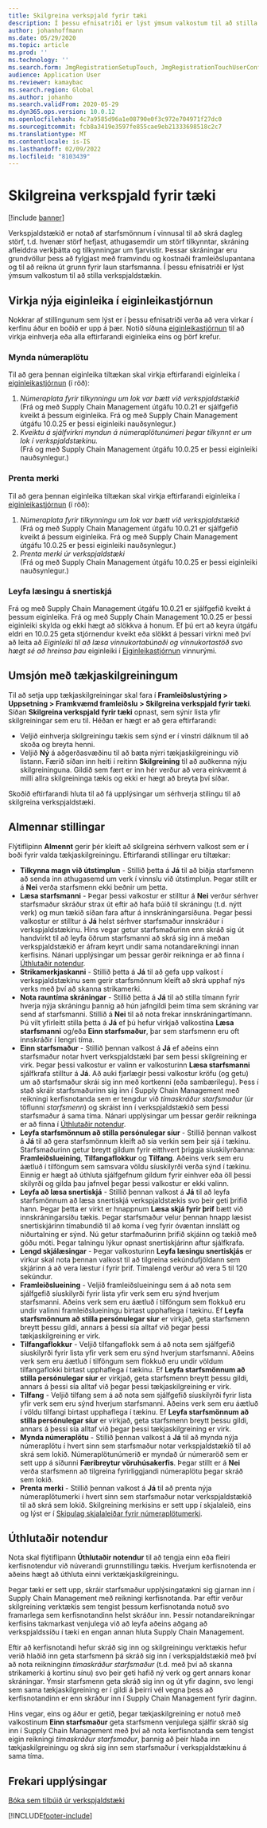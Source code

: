 ```yaml
---
title: Skilgreina verkspjald fyrir tæki
description: Í þessu efnisatriði er lýst ýmsum valkostum til að stilla verkspjaldstækið.
author: johanhoffmann
ms.date: 05/29/2020
ms.topic: article
ms.prod: ''
ms.technology: ''
ms.search.form: JmgRegistrationSetupTouch, JmgRegistrationTouchUserConfiguration
audience: Application User
ms.reviewer: kamaybac
ms.search.region: Global
ms.author: johanho
ms.search.validFrom: 2020-05-29
ms.dyn365.ops.version: 10.0.12
ms.openlocfilehash: 4c7a9585d96a1e08790e0f3c972e704971f27dc0
ms.sourcegitcommit: fcb8a3419e3597fe855cae9eb21333698518c2c7
ms.translationtype: MT
ms.contentlocale: is-IS
ms.lasthandoff: 02/09/2022
ms.locfileid: "8103439"
---
```

# <a name="configure-job-card-for-devices"></a>Skilgreina verkspjald fyrir tæki

[!include [banner](../includes/banner.md)]

Verkspjaldstækið er notað af starfsmönnum í vinnusal til að skrá dagleg störf, t.d. hvenær störf hefjast, athugasemdir um störf tilkynntar, skráning afleiddra verkþátta og tilkynningar um fjarvistir. Þessar skráningar eru grundvöllur þess að fylgjast með framvindu og kostnaði framleiðslupantana og til að reikna út grunn fyrir laun starfsmanna. Í þessu efnisatriði er lýst ýmsum valkostum til að stilla verkspjaldstækin.

## <a name="enable-new-features-in-feature-management"></a>Virkja nýja eiginleika í eiginleikastjórnun

Nokkrar af stillingunum sem lýst er í þessu efnisatriði verða að vera virkar í kerfinu áður en boðið er upp á þær. Notið síðuna [eiginleikastjórnun](../../fin-ops-core/fin-ops/get-started/feature-management/feature-management-overview.md) til að virkja einhverja eða alla eftirfarandi eiginleika eins og þörf krefur.

### <a name="generate-license-plate"></a>Mynda númeraplötu

Til að gera þennan eiginleika tiltækan skal virkja eftirfarandi eiginleika í [eiginleikastjórnun](../../fin-ops-core/fin-ops/get-started/feature-management/feature-management-overview.md) (í röð):

1. *Númeraplata fyrir tilkynningu um lok var bætt við verkspjaldstækið*<br>(Frá og með Supply Chain Management útgáfu 10.0.21 er sjálfgefið kveikt á þessum eiginleika. Frá og með Supply Chain Management útgáfu 10.0.25 er þessi eiginleiki nauðsynlegur.)
1. *Kveiktu á sjálfvirkri myndun á númeraplötunúmeri þegar tilkynnt er um lok í verkspjaldstækinu.*<br>(Frá og með Supply Chain Management útgáfu 10.0.25 er þessi eiginleiki nauðsynlegur.)

### <a name="print-label"></a>Prenta merki

Til að gera þennan eiginleika tiltækan skal virkja eftirfarandi eiginleika í [eiginleikastjórnun](../../fin-ops-core/fin-ops/get-started/feature-management/feature-management-overview.md) (í röð):

1. *Númeraplata fyrir tilkynningu um lok var bætt við verkspjaldstækið*<br>(Frá og með Supply Chain Management útgáfu 10.0.21 er sjálfgefið kveikt á þessum eiginleika. Frá og með Supply Chain Management útgáfu 10.0.25 er þessi eiginleiki nauðsynlegur.)
1. *Prenta merki úr verkspjaldstæki*<br>(Frá og með Supply Chain Management útgáfu 10.0.25 er þessi eiginleiki nauðsynlegur.)

### <a name="allow-locking-of-touch-screen"></a>Leyfa læsingu á snertiskjá

Frá og með Supply Chain Management útgáfu 10.0.21 er sjálfgefið kveikt á þessum eiginleika. Frá og með Supply Chain Management 10.0.25 er þessi eiginleiki skylda og ekki hægt að slökkva á honum. Ef þú ert að keyra útgáfu eldri en 10.0.25 geta stjórnendur kveikt eða slökkt á þessari virkni með því að leita að *Eiginleiki til að læsa vinnukortabúnaði og vinnukortastöð svo hægt sé að hreinsa þau* eiginleiki í [Eiginleikastjórnun](../../fin-ops-core/fin-ops/get-started/feature-management/feature-management-overview.md) vinnurými.

## <a name="manage-your-device-configurations"></a>Umsjón með tækjaskilgreiningum

Til að setja upp tækjaskilgreiningar skal fara í **Framleiðslustýring > Uppsetning > Framkvæmd framleiðslu > Skilgreina verkspjald fyrir tæki**. Síðan **Skilgreina verkspjald fyrir tæki** opnast, sem sýnir lista yfir skilgreiningar sem eru til. Héðan er hægt er að gera eftirfarandi: 

- Veljið einhverja skilgreiningu tækis sem sýnd er í vinstri dálknum til að skoða og breyta henni.
- Veljið **Ný** á aðgerðasvæðinu til að bæta nýrri tækjaskilgreiningu við listann. Færið síðan inn heiti í reitinn **Skilgreining** til að auðkenna nýju skilgreininguna. Gildið sem fært er inn hér verður að vera einkvæmt á milli allra skilgreininga tækis og ekki er hægt að breyta því síðar.

Skoðið eftirfarandi hluta til að fá upplýsingar um sérhverja stilingu til að skilgreina verkspjaldstæki.

## <a name="general-settings"></a>Almennar stillingar

Flýtiflipinn **Almennt** gerir þér kleift að skilgreina sérhvern valkost sem er í boði fyrir valda tækjaskilgreiningu. Eftirfarandi stillingar eru tiltækar:

- **Tilkynna magn við útstimplun** - Stillið þetta á **Já** til að biðja starfsmenn að senda inn athugasemd um verk í vinnslu við útstimplun. Þegar stillt er á **Nei** verða starfsmenn ekki beðnir um þetta.
- **Læsa starfsmanni** - Þegar þessi valkostur er stilltur á **Nei** verður sérhver starfsmaður skráður strax út eftir að hafa búið til skráningu (t.d. nýtt verk) og mun tækið síðan fara aftur á innskráningarsíðuna. Þegar þessi valkostur er stilltur á **Já** helst sérhver starfsmaður innskráður í verkspjaldstækinu. Hins vegar getur starfsmaðurinn enn skráð sig út handvirkt til að leyfa öðrum starfsmanni að skrá sig inn á meðan verkspjaldstækið er áfram keyrt undir sama notandareikningi innan kerfisins. Nánari upplýsingar um þessar gerðir reikninga er að finna í [Úthlutaðir notendur](#assigned-users).
- **Strikamerkjaskanni** - Stillið þetta á **Já** til að gefa upp valkost í verkspjaldstækinu sem gerir starfsmönnum kleift að skrá upphaf nýs verks með því að skanna strikamerki.
- **Nota rauntíma skráningar** - Stillið þetta á **Já** til að stilla tímann fyrir hverja nýja skráningu þannig að hún jafngildi þeim tíma sem skráning var send af starfsmanni. Stillið á **Nei** til að nota frekar innskráningartímann. Þú vilt yfirleitt stilla þetta á **Já** ef þú hefur virkjað valkostina **Læsa starfsmanni** og/eða **Einn starfsmaður**, þar sem starfsmenn eru oft innskráðir í lengri tíma.
- **Einn starfsmaður** - Stillið þennan valkost á **Já** ef aðeins einn starfsmaður notar hvert verkspjaldstæki þar sem þessi skilgreining er virk. Þegar þessi valkostur er valinn er valkosturinn **Læsa starfsmanni** sjálfkrafa stilltur á **Já**. Að auki fjarlægir þessi valkostur kröfu (og getu) um að starfsmaður skrái sig inn með kortkenni (eða sambærilegu). Þess í stað skráir starfsmaðurinn sig inn í Supply Chain Management með reikningi kerfisnotanda sem er tengdur við *tímaskráður starfsmaður* (úr töflunni *starfsmenn*) og skráist inn í verkspjaldstækið sem þessi starfsmaður á sama tíma.  Nánari upplýsingar um þessar gerðir reikninga er að finna í [Úthlutaðir notendur](#assigned-users).
- **Leyfa starfsmönnum að stilla persónulegar síur** - Stillið þennan valkost á **Já** til að gera starfsmönnum kleift að sía verkin sem þeir sjá í tækinu. Starfsmaðurinn getur breytt gildum fyrir eitthvert þriggja síuskilyrðanna: **Framleiðslueining**, **Tilfangaflokkur** og **Tilfang**. Aðeins verk sem eru áætluð í tilföngum sem samsvara völdu síuskilyrði verða sýnd í tækinu. Einnig er hægt að úthluta sjálfgefnum gildum fyrir einhver eða öll þessi skilyrði og gilda þau jafnvel þegar þessi valkostur er ekki valinn.
- **Leyfa að læsa snertiskjá** - Stillið þennan valkost á **Já** til að leyfa starfsmönnum að læsa snertiskjá verkspjaldstækis svo þeir geti þrifið hann. Þegar þetta er virkt er hnappnum **Læsa skjá fyrir þrif** bætt við innskráningarsíðu tækis. Þegar starfsmaður velur þennan hnapp læsist snertiskjárinn tímabundið til að koma í veg fyrir óvæntan innslátt og niðurtalning er sýnd. Nú getur starfmaðurinn þrifið skjáinn og tækið með góðu móti. Þegar talningu lýkur opnast snertiskjárinn aftur sjálfkrafa.
- **Lengd skjálæsingar** - Þegar valkosturinn **Leyfa læsingu snertiskjás** er virkur skal nota þennan valkost til að tilgreina sekúndufjöldann sem skjárinn á að vera læstur í fyrir þrif. Tímalengd verður að vera 5 til 120 sekúndur.
- **Framleiðslueining** - Veljið framleiðslueiningu sem á að nota sem sjálfgefið síuskilyrði fyrir lista yfir verk sem eru sýnd hverjum starfsmanni. Aðeins verk sem eru áætluð í tilföngum sem flokkuð eru undir valinni framleiðslueiningu birtast upphaflega í tækinu. Ef **Leyfa starfsmönnum að stilla persónulegar síur** er virkjað, geta starfsmenn breytt þessu gildi, annars á þessi sía alltaf við þegar þessi tækjaskilgreining er virk.
- **Tilfangaflokkur** - Veljið tilfangaflokk sem á að nota sem sjálfgefið síuskilyrði fyrir lista yfir verk sem eru sýnd hverjum starfsmanni. Aðeins verk sem eru áætluð í tilföngum sem flokkuð eru undir völdum tilfangaflokki birtast upphaflega í tækinu. Ef **Leyfa starfsmönnum að stilla persónulegar síur** er virkjað, geta starfsmenn breytt þessu gildi, annars á þessi sía alltaf við þegar þessi tækjaskilgreining er virk.
- **Tilfang** - Veljið tilfang sem á að nota sem sjálfgefið síuskilyrði fyrir lista yfir verk sem eru sýnd hverjum starfsmanni. Aðeins verk sem eru áætluð í völdu tilfangi birtast upphaflega í tækinu. Ef **Leyfa starfsmönnum að stilla persónulegar síur** er virkjað, geta starfsmenn breytt þessu gildi, annars á þessi sía alltaf við þegar þessi tækjaskilgreining er virk.
- **Mynda númeraplötu** - Stillið þennan valkost á **Já** til að mynda nýja númeraplötu í hvert sinn sem starfsmaður notar verkspjaldstækið til að skrá sem lokið. Númeraplötunúmerið er myndað úr númeraröð sem er sett upp á síðunni **Færibreytur vöruhúsakerfis**. Þegar stillt er á **Nei** verða starfsmenn að tilgreina fyrirliggjandi númeraplötu þegar skráð sem lokið.
- **Prenta merki** - Stillið þennan valkost á **Já** til að prenta nýja númeraplötumerki í hvert sinn sem starfsmaður notar verkspjaldstækið til að skrá sem lokið. Skilgreining merkisins er sett upp í skjalaleið, eins og lýst er í [Skipulag skjalaleiðar fyrir númeraplötumerki](../warehousing/document-routing-layout-for-license-plates.md).

<a name="assigned-users"></a>

## <a name="assigned-users"></a>Úthlutaðir notendur

Nota skal flýtiflipann **Úthlutaðir notendur** til að tengja einn eða fleiri kerfisnotendur við núverandi grunnstillingu tækis. Hverjum kerfisnotenda er aðeins hægt að úthluta einni verktækjaskilgreiningu.

Þegar tæki er sett upp, skráir starfsmaður upplýsingatækni sig gjarnan inn í Supply Chain Management með reikningi kerfisnotanda. Þar eftir verður skilgreining verktækis sem tengist þessum kerfisnotanda notuð svo framarlega sem kerfisnotandinn helst skráður inn. Þessir notandareikningar kerfisins takmarkast venjulega við að leyfa aðeins aðgang að verkspjaldssíðu í tæki en engan annan hluta Supply Chain Management.

Eftir að kerfisnotandi hefur skráð sig inn og skilgreiningu verktækis hefur verið hlaðið inn geta starfsmenn þá skráð sig inn í verkspjaldstækið með því að nota reikninginn *tímaskráður starfsmaður* (t.d. með því að skanna strikamerki á kortinu sínu) svo þeir geti hafið ný verk og gert annars konar skráningar. Ýmsir starfsmenn geta skráð sig inn og út yfir daginn, svo lengi sem sama tækjaskilgreining er í gildi á þeirri vél vegna þess að kerfisnotandinn er enn skráður inn í Supply Chain Management fyrir daginn.

Hins vegar, eins og áður er getið, þegar tækjaskilgreining er notuð með valkostinum **Einn starfsmaður** geta starfsmenn venjulega sjálfir skráð sig inn í Supply Chain Management með því að nota kerfisnotanda sem tengist eigin reikningi *tímaskráður starfsmaður*, þannig að þeir hlaða inn tækjaskilgreiningu og skrá sig inn sem starfsmaður í verkspjaldstækinu á sama tíma.

## <a name="additional-resources"></a>Frekari upplýsingar

[Bóka sem tilbúið úr verkspjaldstæki](report-finished-job-device.md)


[!INCLUDE[footer-include](../../includes/footer-banner.md)]